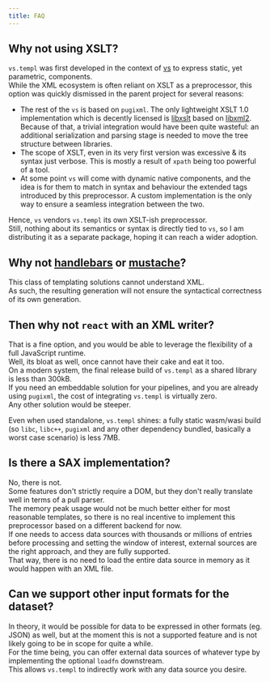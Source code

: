 ```yaml
---
title: FAQ
---
```


## Why not using XSLT?

`vs.templ` was first developed in the context of [vs](https://github.com/karurochori/vs-fltk) to express static, yet parametric, components.  
While the XML ecosystem is often reliant on XSLT as a preprocessor, this option was quickly dismissed in the parent project for several reasons:

- The rest of the `vs` is based on `pugixml`. The only lightweight XSLT 1.0 implementation which is decently licensed is [libxslt](https://gitlab.gnome.org/GNOME/libxslt) based on [libxml2](https://gitlab.gnome.org/GNOME/libxml2).  
  Because of that, a trivial integration would have been quite wasteful: an additional serialization and parsing stage is needed to move the tree structure between libraries.
- The scope of XSLT, even in its very first version was excessive & its syntax just verbose. This is mostly a result of `xpath` being too powerful of a tool.
- At some point `vs` will come with dynamic native components, and the idea is for them to match in syntax and behaviour the extended tags introduced by this preprocessor. A custom implementation is the only way to ensure a seamless integration between the two.

Hence, `vs` vendors `vs.templ` its own XSLT-ish preprocessor.  
Still, nothing about its semantics or syntax is directly tied to `vs`, so I am distributing it as a separate package, hoping it can reach a wider adoption.

## Why not [handlebars](https://handlebarsjs.com/) or [mustache](https://mustache.github.io/)?

This class of templating solutions cannot understand XML.  
As such, the resulting generation will not ensure the syntactical correctness of its own generation.

## Then why not `react` with an XML writer?

That is a fine option, and you would be able to leverage the flexibility of a full JavaScript runtime.  
Well, its bloat as well, once cannot have their cake and eat it too.  
On a modern system, the final release build of `vs.templ` as a shared library is less than 300kB.  
If you need an embeddable solution for your pipelines, and you are already using `pugixml`, the cost of integrating `vs.templ` is virtually zero.  
Any other solution would be steeper.

Even when used standalone, `vs.templ` shines: a fully static wasm/wasi build (so `libc`, `libc++`, `pugixml` and any other dependency bundled, basically a worst case scenario) is less 7MB.

## Is there a SAX implementation?

No, there is not.  
Some features don't strictly require a DOM, but they don't really translate well in terms of a pull parser.  
The memory peak usage would not be much better either for most reasonable templates, so there is no real incentive to implement this preprocessor based on a different backend for now.  
If one needs to access data sources with thousands or millions of entries before processing and setting the window of interest, external sources are the right approach, and they are fully supported.  
That way, there is no need to load the entire data source in memory as it would happen with an XML file.

## Can we support other input formats for the dataset?

In theory, it would be possible for data to be expressed in other formats (eg. JSON) as well, but at the moment this is not a supported feature and is not likely going to be in scope for quite a while.  
For the time being, you can offer external data sources of whatever type by implementing the optional `loadfn` downstream.  
This allows `vs.templ` to indirectly work with any data source you desire.
